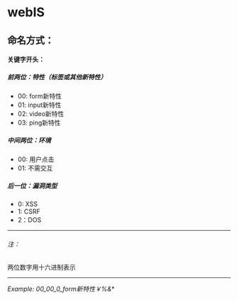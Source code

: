 webIS
=====

命名方式：
-----

#### 关键字开头：

##### 前两位：特性（标签或其他新特性）

* 00: form新特性
* 01: input新特性
* 02: video新特性
* 03: ping新特性

##### 中间两位：环境

* 00: 用户点击
* 01: 不需交互

##### 后一位：漏洞类型

* 0: XSS
* 1: CSRF
* 2：DOS

-----

###### 注：

两位数字用十六进制表示

------

*Example: 00_00_0_form新特性￥%&**





